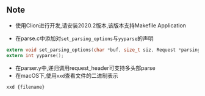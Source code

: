 ## Note
- 使用Clion进行开发,请安装2020.2版本,该版本支持Makefile Application 
 
- 在parse.c中添加对`set_parsing_options`与`yyparse`的声明
```c
extern void set_parsing_options(char *buf, size_t siz, Request *parsing_request);
extern int yyparse();
```

- 在parser.y中,递归调用request_header可支持多头部parse
- 在macOS下,使用`xxd`查看文件的二进制表示
```shell script
xxd {filename}
```